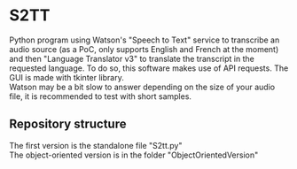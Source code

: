 # S2TT
Python program using Watson's "Speech to Text" service to transcribe an audio source (as a PoC, only supports English and French at the moment) and then "Language Translator v3" to translate the transcript in the requested language. To do so, this software makes use of API requests.
The GUI is made with tkinter library.  
Watson may be a bit slow to answer depending on the size of your audio file, it is recommended to test with short samples.

## Repository structure
The first version is the standalone file "S2tt.py" \
The object-oriented version is in the folder "ObjectOrientedVersion"
